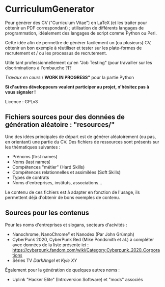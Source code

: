 # CurriculumGenerator

Pour générer des CV ("Curriculum Vitae") en LaTeX (et les traiter pour obtenir un PDF correspondant) ; utilisation de différents langages de programmation, idéalement des langages de script comme Python ou Perl. 

Cette idée afin de permettre de générer facilement un (ou plusieurs) CV, obtenir un bon exemple à réutiliser et tester sur les plate-formes de recrutement et / ou les processus de recrutement. 

Utile tant professionnellement qu'en "Job Testing" (pour travailler sur les discriminations à l'embauche ?)? 

*Travaux en cours* / __WORK IN PROGRESS"__ pour la partie Python

__Si d'autres développeurs veulent participer au projet, n'hésitez pas à vous signaler !__

Licence : GPLv3

## Fichiers sources pour des données de génération aléatoire : "resources/"

Une des idées principales de départ est de générer aléatoirement (ou pas, en orientant) une partie du CV. Des fichiers de ressources sont présents sur les thématiques suivantes : 

* Prénoms (first names)
* Noms (last names)
* Compétences "métier" (Hard Skills)
* Compétences relationnelles et assimilées (Soft Skills)
* Types de contrats
* Noms d'entreprises, instituts, associations...

Le contenu de ces fichiers est à adapter en fonction de l'usage, ils permettent déjà d'obtenir de bons exemples de contenu. 

## Sources pour les contenus

Pour les noms d'entreprises et slogans, secteurs d'acivités : 
* Nanochrome, NanoChrome² et Nanodex (Par John Grümph)
* CyberPunk 2020, CyberPunk Red (Mike Pondsmith et al.) à compléter avec données de la liste présente ici : https://cyberpunk.fandom.com/wiki/Category:Cyberpunk_2020_Corporations
* Séries TV *DarkAngel* et *Kyle XY*

Également pour la génération de quelques autres noms : 
* Uplink "Hacker Elite" (Introversion Software) et "mods" associés

